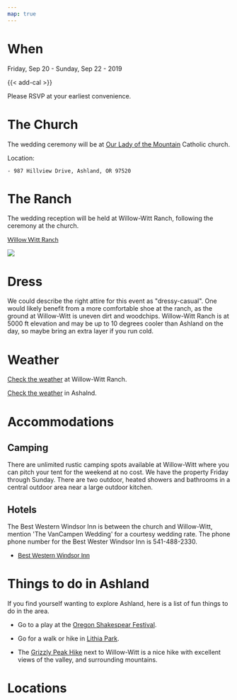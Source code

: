 ```yaml
---
map: true
---
```


# When

Friday, Sep 20 - Sunday, Sep 22 - 2019

{{< add-cal >}} 

Please RSVP at your earliest convenience. 

# The Church

The wedding ceremony will be at [Our Lady of the Mountain](https://ourladymt.org/) Catholic church.

Location:

    - 987 Hillview Drive, Ashland, OR 97520


# The Ranch 

The wedding reception will be held at Willow-Witt Ranch, following the ceremony at the church. 

<a href="https://willowwittranch.com/" target="_blank" style="font-family: 'Lato'">Willow Witt Ranch</a>

![](/img/WillowWitt.png#venue)

# Dress 

We could describe the right attire for this event as "dressy-casual". One would likely benefit from a more comfortable shoe at the ranch, as the ground at Willow-Witt is uneven dirt and woodchips. Willow-Witt Ranch is at 5000 ft elevation and may be up to 10 degrees cooler than Ashland on the day, so maybe bring an extra layer if you run cold.


# Weather 

[Check the weather](https://www.google.com/search?safe=off&sxsrf=ACYBGNQctNFXlVW1BUTEcxUgN1mmf-Pr7A:1568165078296&q=willow+witt+%22weather%22&sa=X&ved=2ahUKEwj9oMOTzsfkAhWQnp4KHYjXC30Q5t4CMAB6BAgEEAg&cshid=1568165115438024&biw=979&bih=612) at Willow-Witt Ranch.

[Check the weather](https://www.google.com/search?safe=off&ei=rCX7XLqdCqqB0wKq74Zo&q=ashland+weather&oq=ashland+weather&gs_l=psy-ab.3..0i71l8.0.0..11532...0.0..0.0.0.......0......gws-wiz.giVUzuEls_o) in Ashalnd.

# Accommodations

## Camping

There are unlimited rustic camping spots available at Willow-Witt where you can pitch your tent for the weekend at no cost. We have the property Friday through Sunday. There are two outdoor, heated showers and bathrooms in a central outdoor area near a large outdoor kitchen. 

## Hotels 

The Best Western Windsor Inn is between the church and Willow-Witt, mention 'The VanCampen Wedding' for a courtesy wedding rate. The phone phone number for the Best Wester Windsor Inn is 541-488-2330.

<ul>
<li>
<a href="https://www.bestwestern.com/en_US/book/hotels-in-ashland/best-western-windsor-inn/propertyCode.38149.html" target="_blank" style="font-family: 'Josefin Sans', sans-serif;">Best Western Windsor Inn</a>
</li>
</ul>

# Things to do in Ashland

If you find yourself wanting to explore Ashland, here is a list of fun things to do in the area.

  - Go to a play at the [Oregon Shakespear Festival](https://www.osfashland.org/tickets-and-calendar?gclid=CjwKCAjw1f_pBRAEEiwApp0JKOhvdxLua26MEoZ2GP3lFalRI1D1nwkG55mcAKb9iOLVE8hfJosEiBoC53UQAvD_BwE&gclsrc=aw.ds).

  - Go for a walk or hike in [Lithia Park](https://en.wikipedia.org/wiki/Lithia_Park).

  - The [Grizzly Peak Hike](https://www.oregonhikers.org/field_guide/Grizzly_Peak_Hike) next to Willow-Witt is a nice hike with excellent views of the valley, and surrounding mountains.


# Locations
